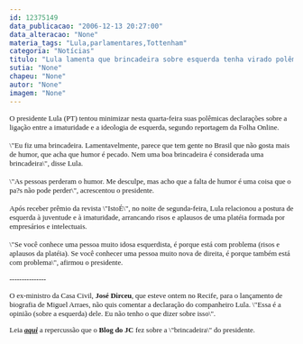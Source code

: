 ```yaml
---
id: 12375149
data_publicacao: "2006-12-13 20:27:00"
data_alteracao: "None"
materia_tags: "Lula,parlamentares,Tottenham"
categoria: "Notícias"
titulo: "Lula lamenta que brincadeira sobre esquerda tenha virado polêmica "
sutia: "None"
chapeu: "None"
autor: "None"
imagem: "None"
---
```

<p><P><FONT face=Verdana size=2>O presidente Lula (PT) tentou minimizar nesta quarta-feira suas polêmicas declarações sobre a ligação entre a imaturidade e a ideologia de esquerda, segundo reportagem da Folha Online. <BR><BR>\"Eu fiz uma brincadeira. Lamentavelmente, parece que tem gente no Brasil que não gosta mais de humor, que acha que humor é pecado. Nem uma boa brincadeira é considerada uma brincadeira\", disse Lula.<BR><BR>\"As pessoas perderam o humor. Me desculpe, mas acho que a falta de humor é uma coisa que o pa?s não pode perder\", acrescentou o presidente.<BR><BR>Após receber prêmio da revista \"IstoÉ\", no noite de segunda-feira, Lula relacionou a postura de esquerda à juventude e à imaturidade, arrancando risos e aplausos de uma platéia formada por empresários e intelectuais. <BR><BR>\"Se você conhece uma pessoa muito idosa esquerdista, é porque está com problema (risos e aplausos da platéia). Se você conhecer uma pessoa muito nova de direita, é porque também está com problema\", afirmou o presidente.</P></p>
<p><P>---------------</P></p>
<p><P>O ex-ministro da Casa Civil, <B>José Dirceu</B>, que esteve ontem no Recife, para o lançamento de biografia de Miguel Arraes, não quis comentar a declaração do companheiro Lula. \"Essa é a opinião (sobre a esquerda) dele. Eu não tenho o que dizer sobre isso\".</P></p>
<p><P>Leia <A href=\"https://jc3.uol.com.br/blogs/jc/2006/12/12/index.php\" target=_blank><STRONG><EM>aqui</EM></STRONG></A> a repercussão que o <STRONG>Blog do JC</STRONG> fez sobre a \"brincadeira\" do presidente. </P></FONT> </p>

